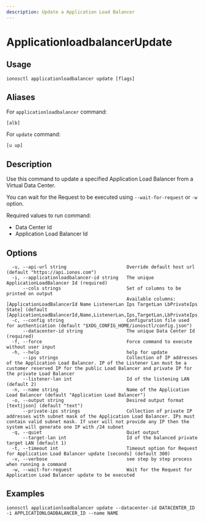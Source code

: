 ```yaml
---
description: Update a Application Load Balancer
---
```


# ApplicationloadbalancerUpdate

## Usage

```text
ionosctl applicationloadbalancer update [flags]
```

## Aliases

For `applicationloadbalancer` command:

```text
[alb]
```

For `update` command:

```text
[u up]
```

## Description

Use this command to update a specified Application Load Balancer from a Virtual Data Center.

You can wait for the Request to be executed using `--wait-for-request` or `-w` option.

Required values to run command:

* Data Center Id
* Application Load Balancer Id

## Options

```text
  -u, --api-url string                      Override default host url (default "https://api.ionos.com")
  -i, --applicationloadbalancer-id string   The unique ApplicationLoadBalancer Id (required)
      --cols strings                        Set of columns to be printed on output 
                                            Available columns: [ApplicationLoadBalancerId Name ListenerLan Ips TargetLan LbPrivateIps State] (default [ApplicationLoadBalancerId,Name,ListenerLan,Ips,TargetLan,LbPrivateIps,State])
  -c, --config string                       Configuration file used for authentication (default "$XDG_CONFIG_HOME/ionosctl/config.json")
      --datacenter-id string                The unique Data Center Id (required)
  -f, --force                               Force command to execute without user input
  -h, --help                                help for update
      --ips strings                         Collection of IP addresses of the Application Load Balancer. IP of the Listener Lan must be a customer reserved IP for the public Load Balancer and private IP for the private Load Balancer
      --listener-lan int                    Id of the listening LAN (default 2)
  -n, --name string                         Name of the Application Load Balancer (default "Application Load Balancer")
  -o, --output string                       Desired output format [text|json] (default "text")
      --private-ips strings                 Collection of private IP addresses with subnet mask of the Application Load Balancer. IPs must contain valid subnet mask. If user will not provide any IP then the system will generate one IP with /24 subnet
  -q, --quiet                               Quiet output
      --target-lan int                      Id of the balanced private target LAN (default 1)
  -t, --timeout int                         Timeout option for Request for Application Load Balancer update [seconds] (default 300)
  -v, --verbose                             see step by step process when running a command
  -w, --wait-for-request                    Wait for the Request for Application Load Balancer update to be executed
```

## Examples

```text
ionosctl applicationloadbalancer update --datacenter-id DATACENTER_ID -i APPLICATIONLOADBALANCER_ID --name NAME
```

